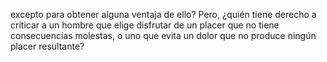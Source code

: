 excepto para obtener alguna ventaja de ello? Pero, ¿quién tiene 
derecho a criticar a un hombre que elige disfrutar de un placer que 
no tiene consecuencias molestas, o uno que evita un dolor que no 
produce ningún placer resultante?